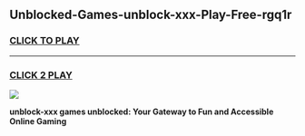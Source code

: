 
## Unblocked-Games-unblock-xxx-Play-Free-rgq1r
<h3>
<a href="https://premium76.site?title=unblock-xxx&ref=23A">CLICK TO PLAY</a></h3>
<hr>

<h3>
<a href="https://premium76.site?title=unblock-xxx&ref=23A">CLICK 2 PLAY</a>
  
</h3>

<a href="https://premium76.site?title=unblock-xxx&ref=23A"><img src="https://clearcache.store/games.png"></a>


**unblock-xxx games unblocked: Your Gateway to Fun and Accessible Online Gaming**
